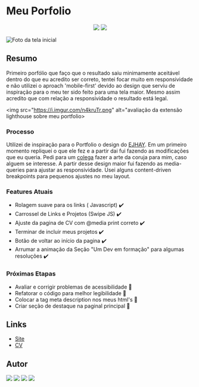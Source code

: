 # Meu Porfolio

<p align="center">
<img src="http://img.shields.io/static/v1?label=STATUS&message=EM%20DESENVOLVIMENTO&color=GREEN&style=for-the-badge"/>
<img src="http://img.shields.io/static/v1?label=VERSAO&message=1.1&color=GREEN&style=for-the-badge"/>
</p>

<img src="https://i.imgur.com/KYXoZAM.png" alt='Foto da tela inicial' />

## Resumo

Primeiro porfólio que faço que o resultado saiu minimamente aceitável dentro do que eu acredito ser correto, tentei focar muito em responsividade e não utilizei o aproach 'mobile-first' devido ao design que serviu de inspiração para o meu ter sido feito para uma tela maior. Mesmo assim acredito que com relação a responsividade o resultado está legal.


<img src="https://i.imgur.com/n4kruTr.png" alt="avaliação da extensão lighthouse sobre meu portfolio>
### Processo

Utilizei de inspiração para o Portfolio o design do [EJHAY](<https://www.figma.com/file/an9UXj2qGmKnHUTZ9hvw5W/Web-Portfolio---Idea-(Community)?node-id=0-1&t=TzyBZ9Cxu7pBGKt2-0>). Em um primeiro momento repliquei o que ele fez e a partir dai fui fazendo as modificações que eu queria. Pedi para um [colega](https://www.instagram.com/mateussochagas/) fazer a arte da coruja para mim, caso alguem se interesse. A partir desse design maior fui fazendo as media-queries para ajustar as responsividade. Usei alguns content-driven breakpoints para pequenos ajustes no meu layout.

### Features Atuais

- Rolagem suave para os links ( Javascript) :heavy_check_mark:
- Carrossel de Links e Projetos (Swipe JS) :heavy_check_mark:
- Ajuste da pagina de CV com @media print correto :heavy_check_mark:
- Terminar de incluir meus projetos :heavy_check_mark:
- Botão de voltar ao início da pagina :heavy_check_mark:
- Arrumar a animação da Seção "Um Dev em formação" para algumas resoluções :heavy_check_mark:

### Próximas Etapas

- Avaliar e corrigir problemas de acessibilidade :red_circle:
- Refatorar o código para melhor legibilidade :red_circle:
- Colocar a tag meta description nos meus html's :red_circle:
- Criar seção de destaque na paginal principal :red_circle:

## Links

- [Site](https://mvergara94.github.io/Porfolio/)
- [CV](https://mvergara94.github.io/Porfolio/cv.html)

## Autor

<div> 
 <a href="https://www.linkedin.com/in/mario-henrique-cardoso-vergara-669a43210" target="_blank">
 <img src="https://img.shields.io/badge/-LinkedIn-%230077B5?style=for-the-badge&logo=linkedin&logoColor=white" target="_blank"></a>  
  <a href="https://instagram.com/vergara.m94" target="_blank"><img src="https://img.shields.io/badge/-Instagram-%23E4405F?style=for-the-badge&logo=instagram&logoColor=white" target="_blank"></a> 
<a href="https://dev.to/mvergara94" target="_blank"><img src="https://img.shields.io/badge/-DEVTO-%23000000?style=for-the-badge&logo=dev.to&logoColor=white" target="_blank"></a> 
   <a href = "mailto:mariovergaralorena@gmail.com"><img src="https://img.shields.io/badge/-Gmail-%23333?style=for-the-badge&logo=gmail&logoColor=white" target="_blank"></a>

</div>

